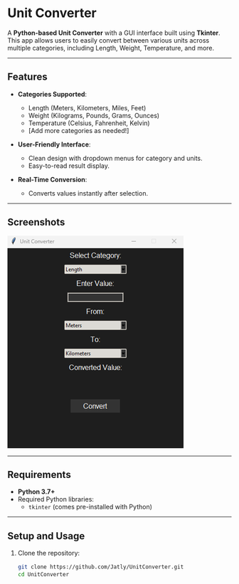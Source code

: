 # Unit Converter

A **Python-based Unit Converter** with a GUI interface built using **Tkinter**. This app allows users to easily convert between various units across multiple categories, including Length, Weight, Temperature, and more.

---

## Features

- **Categories Supported**: 
  - Length (Meters, Kilometers, Miles, Feet)
  - Weight (Kilograms, Pounds, Grams, Ounces)
  - Temperature (Celsius, Fahrenheit, Kelvin)
  - [Add more categories as needed!]

- **User-Friendly Interface**: 
  - Clean design with dropdown menus for category and units.
  - Easy-to-read result display.

- **Real-Time Conversion**:
  - Converts values instantly after selection.

---

## Screenshots

![Screenshot of the Unit Converter GUI](pic.png)  


---

## Requirements

- **Python 3.7+**
- Required Python libraries:
  - `tkinter` (comes pre-installed with Python)

---

## Setup and Usage

1. Clone the repository:
   ```bash
   git clone https://github.com/Jatly/UnitConverter.git
   cd UnitConverter
